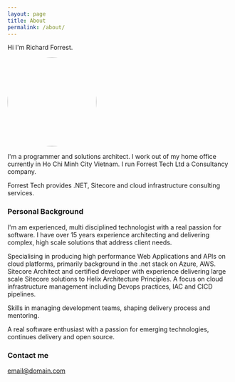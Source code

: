 ```yaml
---
layout: page
title: About
permalink: /about/
---
```


Hi I'm Richard Forrest.


  <a href="url"><img src="https://media-exp1.licdn.com/dms/image/C5603AQHKrC1qNGO-Qg/profile-displayphoto-shrink_200_200/0/1517702061798?e=1636588800&v=beta&t=OWjovZobsmlAYoA0VI9hcv_lqaqEEhC3uPIowZI3YFs" height="auto" width="200" style="border-radius:50%"></a>


I'm a programmer and solutions architect. I work out of my home office currently in Ho Chi Minh City Vietnam.  I run Forrest Tech Ltd a Consultancy company. 

Forrest Tech provides .NET, Sitecore and cloud infrastructure consulting services. 

### Personal Background

I'm am experienced, multi disciplined technologist with a real passion for software.  I have over 15 years experience architecting and delivering complex, high scale solutions that address client needs.  

Specialising in producing high performance Web Applications and APIs on cloud platforms, primarily background in the .net stack on Azure, AWS.  Sitecore Architect and certified developer with experience delivering large scale Sitecore solutions to Helix Architecture Principles. A focus on cloud infrastructure management including Devops practices, IAC and CICD pipelines.

Skills in managing development teams, shaping delivery process and mentoring.

A real software enthusiast with a passion for emerging technologies, continues delivery and open source.

### Contact me

[email@domain.com](mailto:richard.a.forrest@gmail.com)